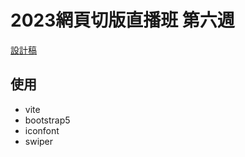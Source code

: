 # 2023網頁切版直播班 第六週

[設計稿](https://www.figma.com/file/1qhYNCLtQHg6qmBnzV5A6y/2023-%E5%88%87%E7%89%88%E5%A4%8F%E5%AD%A3%E7%8F%AD-W6---%E6%B4%BB%E5%8B%95%E8%A8%82%E7%A5%A8%E7%B6%B2?type=design&node-id=0-1&t=dRk2OjAiOq3DoDjH-0)


## 使用
- vite
- bootstrap5
- iconfont
- swiper
